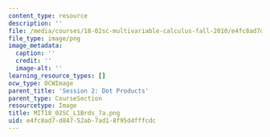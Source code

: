 ```yaml
---
content_type: resource
description: ''
file: /media/courses/18-02sc-multivariable-calculus-fall-2010/e4fc8ad7d84752ab7ad18f95d4fffcdc_MIT18_02SC_L1Brds_7a.png
file_type: image/png
image_metadata:
  caption: ''
  credit: ''
  image-alt: ''
learning_resource_types: []
ocw_type: OCWImage
parent_title: 'Session 2: Dot Products'
parent_type: CourseSection
resourcetype: Image
title: MIT18_02SC_L1Brds_7a.png
uid: e4fc8ad7-d847-52ab-7ad1-8f95d4fffcdc
---
```

